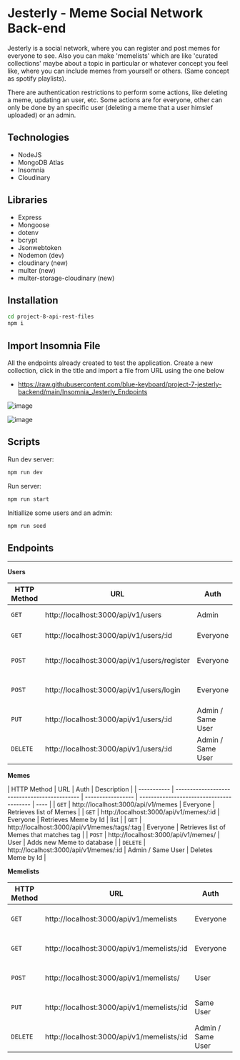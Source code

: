 # Jesterly - Meme Social Network Back-end

Jesterly is a social network, where you can register and post memes for everyone to see. Also you can make 'memelists' which are like 'curated collections' maybe about a topic in particular or whatever concept you feel like, where you can include memes from yourself or others. (Same concept as spotify playlists).

There are authentication restrictions to perform some actions, like deleting a meme, updating an user, etc. Some actions are for everyone, other can only be done by an specific user (deleting a meme that a user himslef uploaded) or an admin.

## Technologies

-  NodeJS
-  MongoDB Atlas
-  Insomnia
-  Cloudinary

## Libraries

-  Express
-  Mongoose
-  dotenv
-  bcrypt
-  Jsonwebtoken
-  Nodemon (dev)
-  cloudinary (new)
-  multer (new)
-  multer-storage-cloudinary (new)

## Installation

```sh
cd project-8-api-rest-files
npm i
```

## Import Insomnia File

All the endpoints already created to test the application. Create a new collection, click in the title and import a file from URL using the one below

-  https://raw.githubusercontent.com/blue-keyboard/project-7-jesterly-backend/main/Insomnia_Jesterly_Endpoints

![image](https://github.com/user-attachments/assets/16710b23-209f-4812-a8b1-a635094f7e16)

![image](https://github.com/user-attachments/assets/20e42e50-20ff-41fa-ad1f-c41578af1e2a)

## Scripts

Run dev server:

```sh
npm run dev
```

Run server:

```sh
npm run start
```

Initiallize some users and an admin:

```sh
npm run seed
```

## Endpoints

---

**Users**

| HTTP Method | URL                                         | Auth              | Description                       |
| ----------- | ------------------------------------------- | ----------------- | --------------------------------- |
| `GET`       | http://localhost:3000/api/v1/users          | Admin             | Retrieves list of Users           |
| `GET`       | http://localhost:3000/api/v1/users/:id      | Everyone          | Retrieves User by Id              |
| `POST`      | http://localhost:3000/api/v1/users/register | Everyone          | Adds new User to database         |
| `POST`      | http://localhost:3000/api/v1/users/login    | Everyone          | Logins User and gives an Auth key |
| `PUT`       | http://localhost:3000/api/v1/users/:id      | Admin / Same User | Updates User by Id                |
| `DELETE`    | http://localhost:3000/api/v1/users/:id      | Admin / Same User | Deletes Author by Id              |

**Memes**

| HTTP Method | URL                                          | Auth              | Description                              |
| ----------- | -------------------------------------------- | ----------------- | ---------------------------------------- | ---- |
| `GET`       | http://localhost:3000/api/v1/memes           | Everyone          | Retrieves list of Memes                  |
| `GET`       | http://localhost:3000/api/v1/memes/:id       | Everyone          | Retrieves Meme by Id                     | list |
| `GET`       | http://localhost:3000/api/v1/memes/tags/:tag | Everyone          | Retrieves list of Memes that matches tag |
| `POST`      | http://localhost:3000/api/v1/memes/          | User              | Adds new Meme to database                |
| `DELETE`    | http://localhost:3000/api/v1/memes/:id       | Admin / Same User | Deletes Meme by Id                       |

**Memelists**

| HTTP Method | URL                                        | Auth              | Description                   |
| ----------- | ------------------------------------------ | ----------------- | ----------------------------- |
| `GET`       | http://localhost:3000/api/v1/memelists     | Everyone          | Retrieves list of Memelists   |
| `GET`       | http://localhost:3000/api/v1/memelists/:id | Everyone          | Retrieves Memelist by Id      |
| `POST`      | http://localhost:3000/api/v1/memelists/    | User              | Adds new Memelist to database |
| `PUT`       | http://localhost:3000/api/v1/memelists/:id | Same User         | Updates Memelist by Id        |
| `DELETE`    | http://localhost:3000/api/v1/memelists/:id | Admin / Same User | Deletes Memelist by Id        |
